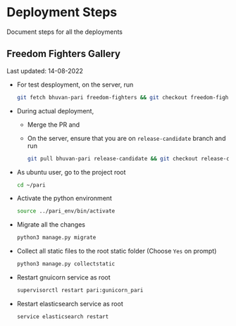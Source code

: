 # Deployment Steps
Document steps for all the deployments

## Freedom Fighters Gallery
Last updated: 14-08-2022

* For test desployment, on the server, run
    ```sh
    git fetch bhuvan-pari freedom-fighters && git checkout freedom-fighters
    ```

* During actual deployment, 
  * Merge the PR and 
  * On the server, ensure that you are on `release-candidate` branch and run

    ```sh
    git pull bhuvan-pari release-candidate && git checkout release-candidate
    ```

* As ubuntu user, go to the project root
    ```sh
    cd ~/pari
    ```

* Activate the python environment
    ```sh
    source ../pari_env/bin/activate
    ```

* Migrate all the changes
    ```sh
    python3 manage.py migrate
    ```

* Collect all static files to the root static folder (Choose `Yes` on prompt)
    ```sh
    python3 manage.py collectstatic
    ```

* Restart gnuicorn service as root
    ```sh
    supervisorctl restart pari:gunicorn_pari
    ```

* Restart elasticsearch service as root
    ```sh
    service elasticsearch restart
    ```
